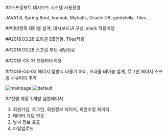 ##스프링부트 대시보드 시스템 사용환경

JAVA1.8, Spring Boot, lombok, Mybatis, Oracle DB, gentelella, Tiles

##미비항목 
테이블 설계, 대시보드UI 구성, slack 적용예정

##2018.03.26
오라클 DB연동, Tiles적용

##2018.03.28 
스프링 부트 세팅완료

##2018-03-31 
젠텔라UI적용

##2018-04-03
페이지 탭방식 비동기 처리, 오라클 테이블 설계, 로그인 페이지 스프링 시큐리티 추가

![mainpage](https://user-images.githubusercontent.com/12209348/38228816-7aec3b06-3740-11e8-996e-e27163ca63b1.PNG)
![default](https://user-images.githubusercontent.com/12209348/38308215-52008082-3851-11e8-9b08-c8068048ac9b.PNG)

##진행 예정
1.개발 샘플페이지 


1. 회원가입, 로그인, 회원정보 페이지, 회원수정 페이지
2. 데이터 차트 연동
3. 날씨 정보 호출 
4. 파일업로드 